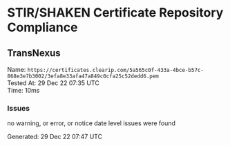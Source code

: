 # STIR/SHAKEN Certificate Repository Compliance

## TransNexus

Name: `https://certificates.clearip.com/5a565c0f-433a-4bce-b57c-868e3e7b3002/3efa8e33afa47a849c0cfa25c52dedd6.pem`\
Tested At: 29 Dec 22 07:35 UTC\
Time: 10ms

### Issues

no warning, or error, or notice date level issues were found

Generated: 29 Dec 22 07:47 UTC